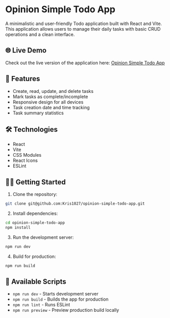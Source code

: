 # Opinion Simple Todo App

A minimalistic and user-friendly Todo application built with React and Vite. This application allows users to manage their daily tasks with basic CRUD operations and a clean interface.

## 🌐 Live Demo

Check out the live version of the application here: [Opinion Simple Todo App](https://opinion-simple-todo-app.netlify.app/)

## 🚀 Features

-   Create, read, update, and delete tasks
-   Mark tasks as complete/incomplete
-   Responsive design for all devices
-   Task creation date and time tracking
-   Task summary statistics

## 🛠️ Technologies

-   React
-   Vite
-   CSS Modules
-   React Icons
-   ESLint

## 🏃‍♂️ Getting Started

1. Clone the repository:

```bash
git clone git@github.com:Kris1027/opinion-simple-todo-app.git
```

2. Install dependencies:

```bash
cd opinion-simple-todo-app
npm install
```

3. Run the development server:

```bash
npm run dev
```

4. Build for production:

```bash
npm run build
```

## 🔧 Available Scripts

-   `npm run dev` - Starts development server
-   `npm run build` - Builds the app for production
-   `npm run lint` - Runs ESLint
-   `npm run preview` - Preview production build locally
